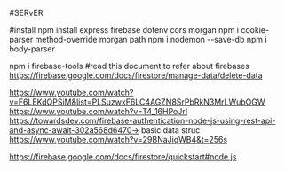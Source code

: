 #SERvER

#install
npm install express firebase dotenv cors morgan 
npm i cookie-parser method-override morgan path
npm i nodemon --save-db
npm i body-parser

npm i firebase-tools
#read this document to refer about firebases
https://firebase.google.com/docs/firestore/manage-data/delete-data


https://www.youtube.com/watch?v=F6LEKdQPSiM&list=PLSuzwxF6LC4AGZN8SrPbRkN3MrLWubOGW
https://www.youtube.com/watch?v=T4_16HPoJrI
https://towardsdev.com/firebase-authentication-node-js-using-rest-api-and-async-await-302a568d6470-> basic data struc
https://www.youtube.com/watch?v=29BNaJiqWB4&t=256s




https://firebase.google.com/docs/firestore/quickstart#node.js